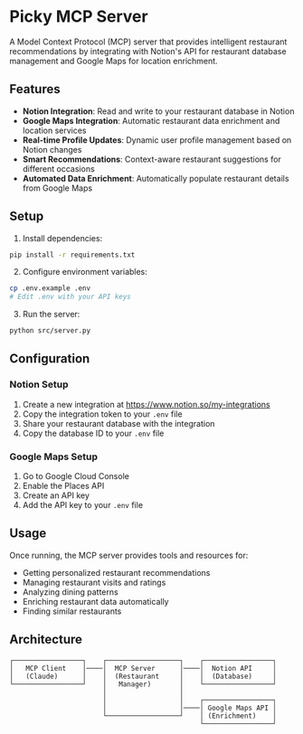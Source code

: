 # Picky MCP Server

A Model Context Protocol (MCP) server that provides intelligent restaurant recommendations by integrating with Notion's API for restaurant database management and Google Maps for location enrichment.

## Features

- **Notion Integration**: Read and write to your restaurant database in Notion
- **Google Maps Integration**: Automatic restaurant data enrichment and location services
- **Real-time Profile Updates**: Dynamic user profile management based on Notion changes
- **Smart Recommendations**: Context-aware restaurant suggestions for different occasions
- **Automated Data Enrichment**: Automatically populate restaurant details from Google Maps

## Setup

1. Install dependencies:
```bash
pip install -r requirements.txt
```

2. Configure environment variables:
```bash
cp .env.example .env
# Edit .env with your API keys
```

3. Run the server:
```bash
python src/server.py
```

## Configuration

### Notion Setup
1. Create a new integration at https://www.notion.so/my-integrations
2. Copy the integration token to your `.env` file
3. Share your restaurant database with the integration
4. Copy the database ID to your `.env` file

### Google Maps Setup
1. Go to Google Cloud Console
2. Enable the Places API
3. Create an API key
4. Add the API key to your `.env` file

## Usage

Once running, the MCP server provides tools and resources for:

- Getting personalized restaurant recommendations
- Managing restaurant visits and ratings
- Analyzing dining patterns
- Enriching restaurant data automatically
- Finding similar restaurants

## Architecture

```
┌─────────────────┐    ┌──────────────────┐    ┌─────────────────┐
│   MCP Client    │────│  MCP Server      │────│  Notion API     │
│   (Claude)      │    │  (Restaurant     │    │  (Database)     │
└─────────────────┘    │   Manager)       │    └─────────────────┘
                       │                  │    
                       │                  │    ┌─────────────────┐
                       │                  │────│ Google Maps API │
                       └──────────────────┘    │ (Enrichment)    │
                                               └─────────────────┘
```